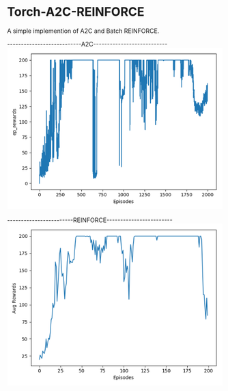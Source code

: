 # Torch-A2C-REINFORCE
A simple implemention of A2C and Batch REINFORCE.

---------------------------A2C---------------------------
![alt text](A2C_CartPole.png)

------------------------REINFORCE------------------------
![alt text](REINFORCE_CartPole.png)
